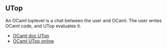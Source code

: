 ## UTop
An OCaml toplevel is a chat between the user and OCaml. The user writes OCaml code, and UTop evaluates it. 
- [OCaml doc UTop](https://ocaml.org/docs/toplevel-introduction)
- [OCaml UTop online](https://try.ocamlpro.com/)